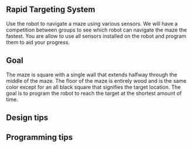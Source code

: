 
Rapid Targeting System
---
Use the robot to navigate a maze using various sensors. We will have a competition between groups to see which robot can navigate the maze the fastest. You are allow to use all sensors installed on the robot and program them to aid your progress.

Goal
---
The maze is square with a single wall that extends halfway through the middle of the maze. The floor of the maze is entirely wood and is the same color except for an all black square that signifies the target location. The goal is to program the robot to reach the target at the shortest amount of time.


Design tips
---

Programming tips
---
